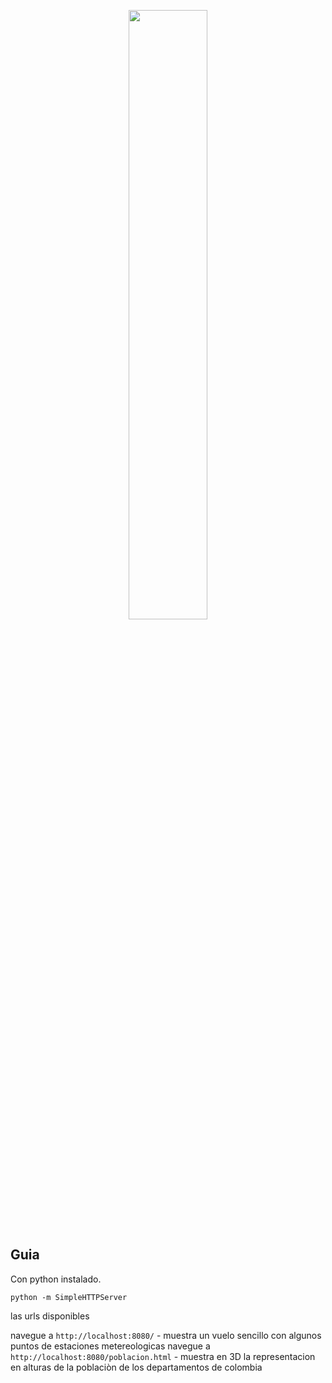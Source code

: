 <p align="center">
    <a href="http://cesiumjs.org/">
        <img src="https://github.com/AnalyticalGraphicsInc/cesium/wiki/logos/Cesium_Logo_Color.jpg" width="50%" />
    </a>
</p>


Guia
------------

Con python instalado.

```
python -m SimpleHTTPServer
```

las urls disponibles


navegue a `http://localhost:8080/` - muestra un vuelo sencillo con algunos puntos de estaciones metereologicas
navegue a `http://localhost:8080/poblacion.html` - muestra en 3D la representacion en alturas de la poblaciòn de los departamentos de colombia
